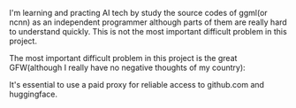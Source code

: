 
I'm learning and practing AI tech by study the source codes of ggml(or ncnn) as an independent programmer although parts of them are really hard to understand quickly. This is not the most important difficult problem in this project.


The most important difficult problem in this project is the great GFW(although I really have no negative thoughts of my country):


It's essential to use a paid proxy for reliable access to github.com and huggingface.





